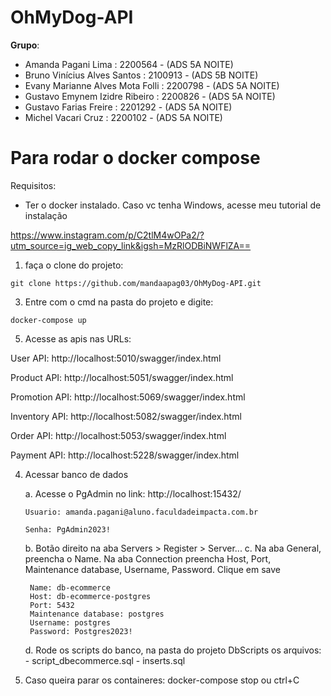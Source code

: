 # OhMyDog-API
**Grupo**:
- Amanda Pagani Lima : 2200564 - (ADS 5A NOITE)
- Bruno Vinícius Alves Santos : 2100913 - (ADS 5B NOITE)
- Evany Marianne Alves Mota Folli : 2200798 - (ADS 5A NOITE)
- Gustavo Emynem Izidre Ribeiro :  2200826 - (ADS 5A NOITE)
- Gustavo Farias Freire : 2201292 - (ADS 5A NOITE)
- Michel Vacari Cruz : 2200102 - (ADS 5A NOITE)

# Para rodar o docker compose
Requisitos: 
- Ter o docker instalado. Caso vc tenha Windows, acesse meu tutorial de instalação

https://www.instagram.com/p/C2tlM4wOPa2/?utm_source=ig_web_copy_link&igsh=MzRlODBiNWFlZA==

1. faça o clone do projeto:
   
`git clone https://github.com/mandaapag03/OhMyDog-API.git`

3. Entre com o cmd na pasta do projeto e digite:
   
`docker-compose up`

5. Acesse as apis nas URLs:

User API:
http://localhost:5010/swagger/index.html

Product API:
http://localhost:5051/swagger/index.html

Promotion API:
http://localhost:5069/swagger/index.html

Inventory API:
http://localhost:5082/swagger/index.html

Order API:
http://localhost:5053/swagger/index.html

Payment API:
http://localhost:5228/swagger/index.html


4. Acessar banco de dados
   
    a. Acesse o PgAdmin no link: http://localhost:15432/
   
    `Usuario: amanda.pagani@aluno.faculdadeimpacta.com.br`
   
    `Senha: PgAdmin2023!`

    b. Botão direito na aba Servers > Register > Server...
    c. Na aba General, preencha o Name. Na aba Connection preencha Host, Port, Maintenance database, Username, Password. Clique em save
        
        Name: db-ecommerce
        Host: db-ecommerce-postgres
        Port: 5432
        Maintenance database: postgres
        Username: postgres
        Password: Postgres2023!
        
    d. Rode os scripts do banco, na pasta do projeto DbScripts os arquivos:
        - script_dbecommerce.sql
        - inserts.sql
6. Caso queira parar os containeres:
docker-compose stop ou ctrl+C
